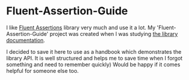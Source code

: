 # Fluent-Assertion-Guide

I like [Fluent Assertions](https://fluentassertions.com) library very much and use it a lot. My 'Fluent-Assertion-Guide' project was created when I was studying [the library documentation](https://fluentassertions.com/introduction).

I decided to save it here to use as a handbook which demonstrates the library API. It is well structured and helps me to save time when I forgot something and need to remember quickly) Would be happy if it comes helpful for someone else too.

